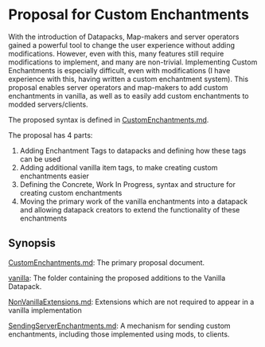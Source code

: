 

# Proposal for Custom Enchantments #

With the introduction of Datapacks, Map-makers and server operators gained a powerful tool to change the user experience without adding modifications. 
However, even with this, many features still require modifications to implement, and many are non-trivial. Implementing Custom Enchantments is especially difficult, even with modifications (I have experience with this, having written a custom enchantment system). This proposal enables server operators and map-makers to add custom enchantments in vanilla, as well as to easily add custom enchantments to modded servers/clients. 

The proposed syntax is defined in [CustomEnchantments.md](CustomEnchantments.md). 

The proposal has 4 parts:

1. Adding Enchantment Tags to datapacks and defining how these tags can be used
2. Adding additional vanilla item tags, to make creating custom enchantments easier
3. Defining the Concrete, Work In Progress, syntax and structure for creating custom enchantments
4. Moving the primary work of the vanilla enchantments into a datapack and allowing datapack creators to extend the functionality of these enchantments

## Synopsis ##

[CustomEnchantments.md](CustomEnchantments.md): The primary proposal document. 

[vanilla](vanilla): The folder containing the proposed additions to the Vanilla Datapack. 

[NonVanillaExtensions.md](NonVanillaExtensions.md): Extensions which are not required to appear in a vanilla implementation

[SendingServerEnchantments.md](SendingServerEnchantments.md): A mechanism for sending custom enchantments, including those implemented using mods, to clients. 


